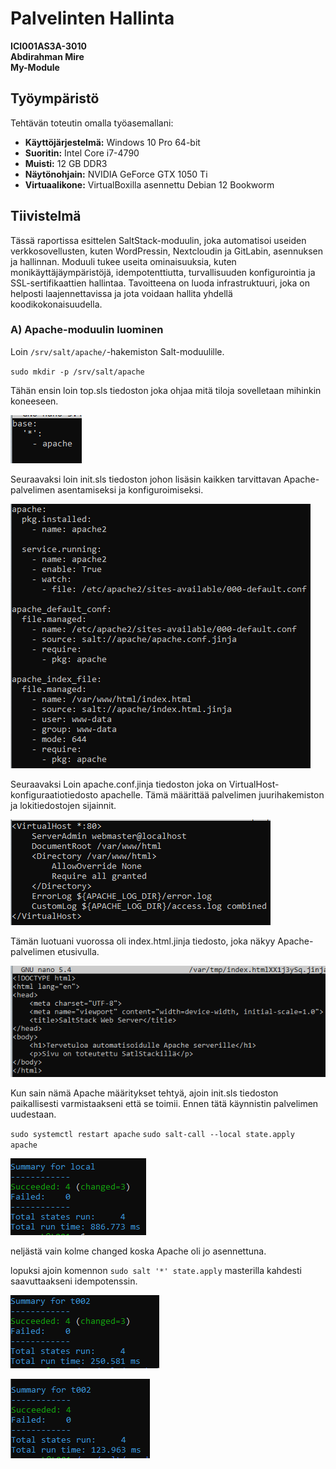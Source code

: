 # Palvelinten Hallinta  
**ICI001AS3A-3010**  
**Abdirahman Mire**  
**My-Module**  


## Työympäristö  
Tehtävän toteutin omalla työasemallani:  
- **Käyttöjärjestelmä:** Windows 10 Pro 64-bit  
- **Suoritin:** Intel Core i7-4790  
- **Muisti:** 12 GB DDR3  
- **Näytönohjain:** NVIDIA GeForce GTX 1050 Ti  
- **Virtuaalikone:** VirtualBoxilla asennettu Debian 12 Bookworm  


## Tiivistelmä  
Tässä raportissa esittelen SaltStack-moduulin, joka automatisoi useiden verkkosovellusten, kuten WordPressin, Nextcloudin ja GitLabin, asennuksen ja hallinnan. Moduuli tukee useita ominaisuuksia, kuten monikäyttäjäympäristöjä, idempotenttiutta, turvallisuuden konfigurointia ja SSL-sertifikaattien hallintaa. Tavoitteena on luoda infrastruktuuri, joka on helposti laajennettavissa ja jota voidaan hallita yhdellä koodikokonaisuudella.


### A) Apache-moduulin luominen  
 
Loin `/srv/salt/apache/`-hakemiston Salt-moduulille.  

`sudo mkdir -p /srv/salt/apache`

Tähän ensin loin top.sls tiedoston joka ohjaa mitä tiloja sovelletaan mihinkin koneeseen.

![kuva1](kuvat/kuva1.PNG)

Seuraavaksi loin init.sls tiedoston johon lisäsin kaikken tarvittavan Apache-palvelimen asentamiseksi ja konfiguroimiseksi.

![kuva2](kuvat/kuva2.PNG)

Seuraavaksi Loin apache.conf.jinja tiedoston joka on VirtualHost-konfiguraatiotiedosto apachelle. Tämä määrittää palvelimen juurihakemiston ja lokitiedostojen sijainnit.

![kuva3](kuvat/kuva3.PNG)

Tämän luotuani vuorossa oli index.html.jinja tiedosto, joka näkyy Apache-palvelimen etusivulla.

![kuva4](kuvat/kuva4.PNG)

Kun sain nämä Apache määritykset tehtyä, ajoin init.sls tiedoston paikallisesti varmistaakseni että se toimii. Ennen tätä käynnistin palvelimen uudestaan.

`sudo systemctl restart apache`
`sudo salt-call --local state.apply apache`

![kuva6](kuvat/kuva6.PNG)

neljästä vain kolme changed koska Apache oli jo asennettuna.


lopuksi ajoin komennon `sudo salt '*' state.apply` masterilla kahdesti saavuttaakseni idempotenssin.

![kuva7](kuvat/kuva7.PNG)

![kuva8](kuvat/kuva8.PNG)




